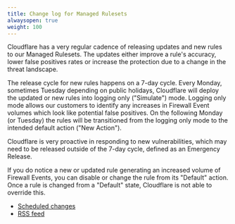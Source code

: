 ```yaml
---
title: Change log for Managed Rulesets
alwaysopen: true
weight: 100
---
```


Cloudflare has a very regular cadence of releasing updates and new rules to our Managed Rulesets. The updates either improve a rule's accuracy, lower false positives rates or increase the protection due to a change in the threat landscape.

The release cycle for new rules happens on a 7-day cycle. Every Monday, sometimes Tuesday depending on public holidays, Cloudflare will deploy the updated or new rules into logging only ("Simulate") mode.  Logging only mode allows our customers to identify any increases in Firewall Event volumes which look like potential false positives. On the following Monday (or Tuesday) the rules will be transitioned from the logging only mode to the intended default action ("New Action").

Cloudflare is very proactive in responding to new vulnerabilities, which may need to be released outside of the 7-day cycle, defined as an Emergency Release.

If you do notice a new or updated rule generating an increased volume of Firewall Events, you can disable or change the rule from its "Default" action. Once a rule is changed from a "Default" state, Cloudflare is not able to override this.

- [Scheduled changes](/waf/change-log/scheduled-changes)
- [RSS feed](/waf/change-log/index.xml)
